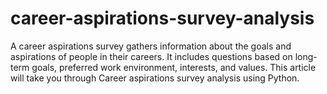 # career-aspirations-survey-analysis
A career aspirations survey gathers information about the goals and aspirations of people in their careers. It includes questions based on long-term goals, preferred work environment, interests, and values. This article will take you through Career aspirations survey analysis using Python.
